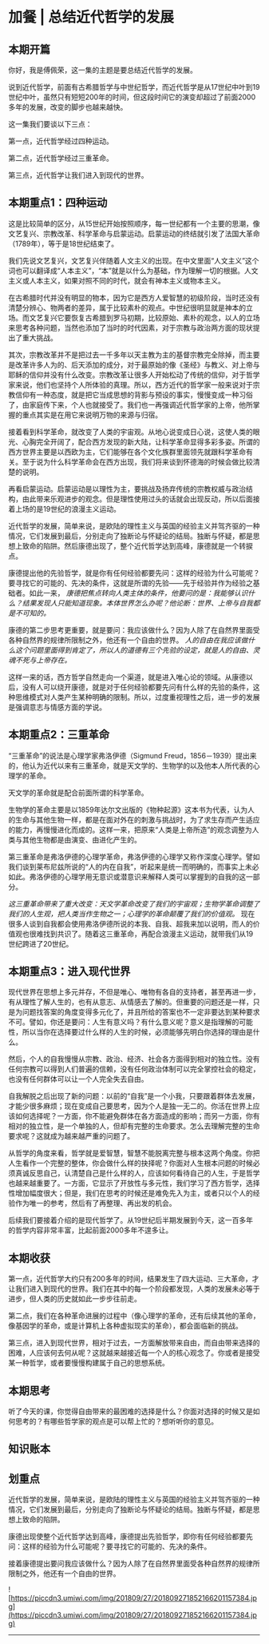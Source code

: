 # 加餐 | 总结近代哲学的发展

## 本期开篇

你好，我是傅佩荣，这一集的主题是要总结近代哲学的发展。

说到近代哲学，前面有古希腊哲学与中世纪哲学，而近代哲学是从17世纪中叶到19世纪中叶，虽然只有短短200年的时间，但这段时间它的演变却超过了前面2000多年的发展，改变的脚步也越来越快。

这一集我们要谈以下三点：

第一点，近代哲学经过四种运动。

第二点，近代哲学经过三重革命。

第三点，近代哲学让我们进入到现代的世界。

## 本期重点1：四种运动

这是比较简单的区分，从15世纪开始按照顺序，每一世纪都有一个主要的思潮，像文艺复兴、宗教改革、科学革命与启蒙运动。启蒙运动的终结就引发了法国大革命（1789年），等于是18世纪结束了。

我们先说文艺复兴，文艺复兴伴随着人文主义的出现。在中文里面“人文主义”这个词也可以翻译成“人本主义”，“本”就是以什么为基础，作为理解一切的根据。人文主义或人本主义，如果对照不同的时代，就会有神本主义或物本主义。

在古希腊时代并没有明显的物本，因为它是西方人爱智慧的初级阶段，当时还没有清楚分辨心、物两者的差异，属于比较素朴的观点。中世纪很明显就是神本的立场。而文艺复兴它要恢复古希腊到罗马初期，比较原始、素朴的观念，以人的立场来思考各种问题，当然也添加了当时的时代因素，对于宗教与政治两方面的现状提出了重大挑战。

其次，宗教改革并不是把过去一千多年以天主教为主的基督宗教完全除掉，而主要是改革许多人为的、后天添加的成分，对于最原始的像《圣经》与教义、对上帝与耶稣的信仰并没有什么改变。宗教改革让很多人开始松动了传统的信仰，对于哲学家来说，他们也坚持个人所体验的真理。所以，西方近代的哲学家一般来说对于宗教信仰有一种态度，就是把它当成思想的背影与预设的事实，慢慢变成一种习俗了，由家庭传下来，个人也就接受了。我们也一再强调近代哲学家的上帝，他所掌握的重点其实是在用它来说明万物的来源与归宿。

接着看到科学革命，就改变了人类的宇宙观。从地心说变成日心说，这使人类的眼光、心胸完全开阔了，配合西方发现的新大陆，让科学革命显得多彩多姿。所谓的西方世界主要是以西欧为主，它们能够在各个文化族群里面领先就跟科学革命有关。至于说为什么科学革命会在西方出现，我们将来谈到怀德海的时候会做比较清楚的说明。

再看启蒙运动。启蒙运动是以理性为主，要挑战及扬弃传统的宗教权威与政治结构，由此带来乐观进步的观念。但是理性使用过头的话就会出现反动，所以后面接着上场的是19世纪的浪漫主义运动。

近代哲学的发展，简单来说，是欧陆的理性主义与英国的经验主义并驾齐驱的一种情况，它们发展到最后，分别走向了独断论与怀疑论的结局。独断与怀疑，都是思想上致命的陷阱。然后康德出现了，整个近代哲学达到高峰，康德就是一个转捩点。

康德提出他的先验哲学，就是你有任何经验都要先问：这样的经验为什么可能呢？要寻找它的可能的、先决的条件，这就是所谓的先验——先于经验并作为经验之基础者。如此一来， *康德把焦点转向人类主体的条件，他要问的是：我能够认识什么？结果发现人只能知道现象。本体世界怎么办呢？他论断：世界、上帝与自我都是不可知的。*

康德的第二步思考更重要，就是要问：我应该做什么？因为人除了在自然界里面受各种自然界的规律所限制之外，他还有一个自由的世界。 *人的自由在我应该做什么这个问题里面得到肯定了，所以人的道德有三个先验的设定，就是人的自由、灵魂不死与上帝存在。*

这样一来的话，西方哲学自然走向一个渠道，就是进入唯心论的领域。从康德以后，没有人可以绕开康德，就是对于任何经验都要先问有什么样的先验的条件，这种思维模式对人类产生某种明确的限制。所以，过度重视理性之后，进一步的发展是强调意志与情感方面的学说。

## 本期重点2：三重革命

“三重革命”的说法是心理学家弗洛伊德（Sigmund Freud，1856－1939）提出来的，他认为近代以来有三重革命，就是天文学的、生物学的以及他本人所代表的心理学的革命。

天文学的革命就是配合前面所谓的科学革命。

生物学的革命主要是以1859年达尔文出版的《物种起源》这本书为代表，认为人的生命与其他生物一样，都是在面对外在的刺激与挑战时，为了求生存而产生适应的能力，再慢慢进化而成的。这样一来，把原来“人类是上帝所造”的观念调整为人类与其他生物都是由演变、由进化产生的。

第三重革命是弗洛伊德的心理学革命，弗洛伊德的心理学又称作深度心理学。譬如我们谈到莱布尼兹所说的“人的内在自我”，听起来是统一而明确的，而事实上未必如此。弗洛伊德的心理学用无意识或潜意识来解释人类可以掌握到的自我的这一部分。

 *这三重革命带来了重大改变：天文学革命改变了我们的宇宙观；生物学革命调整了我们的人生观，把人类当作生物之一；心理学的革命颠覆了我们的价值观。* 现在很多人谈到自我都会使用弗洛伊德所说的本我、自我、超我来加以说明，而人的价值观也很难找到共识了。随着这三重革命，再配合浪漫主义运动，就带我们从19世纪跨进了20世纪。

## 本期重点3：进入现代世界

现代世界在思想上多元并存，不但是唯心、唯物有各自的支持者，甚至再进一步，有从理性了解人生的，也有从意志、从情感去了解的。但重要的问题还是一样，只是为问题找答案的角度变得多元化了，并且所给的答案也不一定非要达到某种要求不可。譬如，你还是要问：人生有意义吗？有什么意义呢？意义是指理解的可能性，所以当你在选择要过什么样的人生的时候，必须能够先明白你选择的理由是什么。

然后，个人的自我慢慢从宗教、政治、经济、社会各方面得到相对的独立性。没有任何宗教可以得到人们普遍的信赖，没有任何政治体制可以完全掌控社会的稳定，也没有任何群体可以让一个人完全失去自由。

自我解脱之后出现了新的问题：以前的“自我”是一个小我，只要跟着群体去发展，才能少很多麻烦；现在变成自己要思考，因为个人是独一无二的。你活在世界上应该如何选择呢？一方面，你不能避免群体在各方面造成的影响；而另一方面，你有相对的独立性，是一个单独的人，但却有完整的生命要求。怎么去理解完整的生命要求呢？这就成为越来越严重的问题了。

从哲学的角度来看，哲学就是爱智慧，智慧不能脱离完整与根本这两个角度。你把人生看作一个完整的整体，你会做什么样的抉择呢？你面对人生根本问题的时候必须真诚反思自己，认清楚自己是什么样的人，应该如何看待自己的人生，于是哲学也越来越重要了。一方面，它显示了开放性与多元性，我们学习了西方哲学，选择性增加幅度很大；但是，我们在思考的时候还是难免先入为主，或者只以个人的经验作为唯一的参考，然后有了再整理、再出发的机会。

后续我们要接着介绍的是现代哲学了。从19世纪后半期发展到今天，这一百多年的哲学内容非常丰富，比起前面2000多年不遑多让。

## 本期收获

第一点，近代哲学大约只有200多年的时间，结果发生了四大运动、三大革命，才让我们进入到现代的世界。我们在其中的每一个阶段都发现，人类的发展未必等于进步，但人类的历史就如此一步步往前走。

第二点，我们在各种革命进展的过程中（像心理学的革命，还有后续其他的革命，像基因学的革命，或是计算机上各种虚拟现实的革命），都会面临新的挑战。

第三点，进入到现代世界，相对于过去，一方面解放带来自由，而自由带来选择的困难，人应该何去何从呢？这就越来越接近每一个人的核心观念了。你或者是接受某一种哲学，或者要慢慢构建属于自己的思想系统。

## 本期思考

听了今天的课，你觉得自由带来的最困难的选择是什么？你面对选择的时候又是如何思考的？有哪些哲学家的观点是可以帮上忙的？想听听你的意见。

## 知识账本

## 划重点

近代哲学的发展，简单来说，是欧陆的理性主义与英国的经验主义并驾齐驱的一种情况，它们发展到最后，分别走向了独断论与怀疑论的结局。独断与怀疑，都是思想上致命的陷阱。

康德出现使整个近代哲学达到高峰，康德提出先验哲学，即你有任何经验都要先问：这样的经验为什么可能呢？要寻找它的可能的、先决的条件。

接着康德提出要问我应该做什么？因为人除了在自然界里面受各种自然界的规律所限制之外，他还有一个自由的世界。

![https://piccdn3.umiwi.com/img/201809/27/201809271852166201157384.jpg](https://piccdn3.umiwi.com/img/201809/27/201809271852166201157384.jpg)

---
